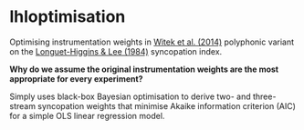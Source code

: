 # lhloptimisation

Optimising instrumentation weights in [Witek et al. (2014)](https://doi.org/10.1371/journal.pone.0094446) polyphonic variant on the [Longuet-Higgins & Lee (1984)](https://psycnet.apa.org/record/1985-19235-001) syncopation index.

**Why do we assume the original instrumentation weights are the most appropriate for every experiment?**

Simply uses black-box Bayesian optimisation to derive two- and three-stream syncopation weights that minimise Akaike information criterion (AIC) for a simple OLS linear regression model.
